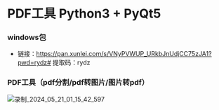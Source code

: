 # PDF工具  Python3 + PyQt5 

### windows包
  - 链接：https://pan.xunlei.com/s/VNyPVWUP_URkbJnUdjCC75zJA1?pwd=rydz# 提取码：rydz

### PDF工具（pdf分割/pdf转图片/图片转pdf）
  ![录制_2024_05_21_01_15_42_597](https://github.com/shiqi-1989/P2I/assets/48465237/d3f00a20-cdb8-44e5-bf84-c8a71e90f0da)


